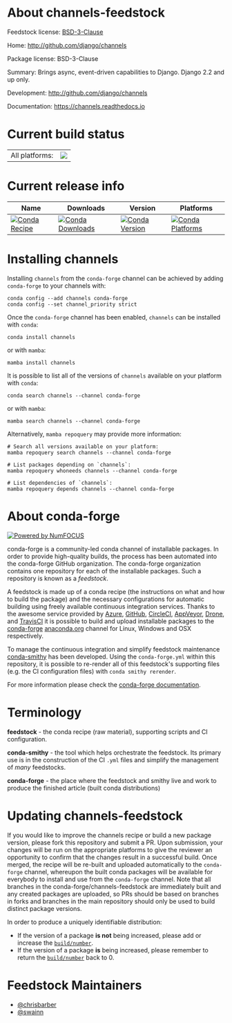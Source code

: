 About channels-feedstock
========================

Feedstock license: [BSD-3-Clause](https://github.com/conda-forge/channels-feedstock/blob/main/LICENSE.txt)

Home: http://github.com/django/channels

Package license: BSD-3-Clause

Summary: Brings async, event-driven capabilities to Django. Django 2.2 and up only.

Development: http://github.com/django/channels

Documentation: https://channels.readthedocs.io

Current build status
====================


<table><tr><td>All platforms:</td>
    <td>
      <a href="https://dev.azure.com/conda-forge/feedstock-builds/_build/latest?definitionId=9525&branchName=main">
        <img src="https://dev.azure.com/conda-forge/feedstock-builds/_apis/build/status/channels-feedstock?branchName=main">
      </a>
    </td>
  </tr>
</table>

Current release info
====================

| Name | Downloads | Version | Platforms |
| --- | --- | --- | --- |
| [![Conda Recipe](https://img.shields.io/badge/recipe-channels-green.svg)](https://anaconda.org/conda-forge/channels) | [![Conda Downloads](https://img.shields.io/conda/dn/conda-forge/channels.svg)](https://anaconda.org/conda-forge/channels) | [![Conda Version](https://img.shields.io/conda/vn/conda-forge/channels.svg)](https://anaconda.org/conda-forge/channels) | [![Conda Platforms](https://img.shields.io/conda/pn/conda-forge/channels.svg)](https://anaconda.org/conda-forge/channels) |

Installing channels
===================

Installing `channels` from the `conda-forge` channel can be achieved by adding `conda-forge` to your channels with:

```
conda config --add channels conda-forge
conda config --set channel_priority strict
```

Once the `conda-forge` channel has been enabled, `channels` can be installed with `conda`:

```
conda install channels
```

or with `mamba`:

```
mamba install channels
```

It is possible to list all of the versions of `channels` available on your platform with `conda`:

```
conda search channels --channel conda-forge
```

or with `mamba`:

```
mamba search channels --channel conda-forge
```

Alternatively, `mamba repoquery` may provide more information:

```
# Search all versions available on your platform:
mamba repoquery search channels --channel conda-forge

# List packages depending on `channels`:
mamba repoquery whoneeds channels --channel conda-forge

# List dependencies of `channels`:
mamba repoquery depends channels --channel conda-forge
```


About conda-forge
=================

[![Powered by
NumFOCUS](https://img.shields.io/badge/powered%20by-NumFOCUS-orange.svg?style=flat&colorA=E1523D&colorB=007D8A)](https://numfocus.org)

conda-forge is a community-led conda channel of installable packages.
In order to provide high-quality builds, the process has been automated into the
conda-forge GitHub organization. The conda-forge organization contains one repository
for each of the installable packages. Such a repository is known as a *feedstock*.

A feedstock is made up of a conda recipe (the instructions on what and how to build
the package) and the necessary configurations for automatic building using freely
available continuous integration services. Thanks to the awesome service provided by
[Azure](https://azure.microsoft.com/en-us/services/devops/), [GitHub](https://github.com/),
[CircleCI](https://circleci.com/), [AppVeyor](https://www.appveyor.com/),
[Drone](https://cloud.drone.io/welcome), and [TravisCI](https://travis-ci.com/)
it is possible to build and upload installable packages to the
[conda-forge](https://anaconda.org/conda-forge) [anaconda.org](https://anaconda.org/)
channel for Linux, Windows and OSX respectively.

To manage the continuous integration and simplify feedstock maintenance
[conda-smithy](https://github.com/conda-forge/conda-smithy) has been developed.
Using the ``conda-forge.yml`` within this repository, it is possible to re-render all of
this feedstock's supporting files (e.g. the CI configuration files) with ``conda smithy rerender``.

For more information please check the [conda-forge documentation](https://conda-forge.org/docs/).

Terminology
===========

**feedstock** - the conda recipe (raw material), supporting scripts and CI configuration.

**conda-smithy** - the tool which helps orchestrate the feedstock.
                   Its primary use is in the construction of the CI ``.yml`` files
                   and simplify the management of *many* feedstocks.

**conda-forge** - the place where the feedstock and smithy live and work to
                  produce the finished article (built conda distributions)


Updating channels-feedstock
===========================

If you would like to improve the channels recipe or build a new
package version, please fork this repository and submit a PR. Upon submission,
your changes will be run on the appropriate platforms to give the reviewer an
opportunity to confirm that the changes result in a successful build. Once
merged, the recipe will be re-built and uploaded automatically to the
`conda-forge` channel, whereupon the built conda packages will be available for
everybody to install and use from the `conda-forge` channel.
Note that all branches in the conda-forge/channels-feedstock are
immediately built and any created packages are uploaded, so PRs should be based
on branches in forks and branches in the main repository should only be used to
build distinct package versions.

In order to produce a uniquely identifiable distribution:
 * If the version of a package **is not** being increased, please add or increase
   the [``build/number``](https://docs.conda.io/projects/conda-build/en/latest/resources/define-metadata.html#build-number-and-string).
 * If the version of a package **is** being increased, please remember to return
   the [``build/number``](https://docs.conda.io/projects/conda-build/en/latest/resources/define-metadata.html#build-number-and-string)
   back to 0.

Feedstock Maintainers
=====================

* [@chrisbarber](https://github.com/chrisbarber/)
* [@swainn](https://github.com/swainn/)

